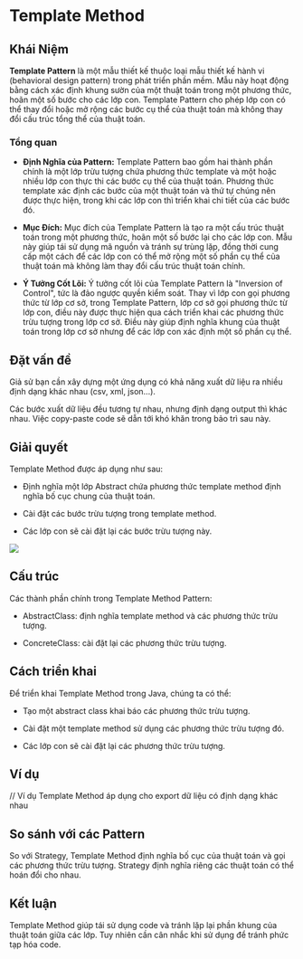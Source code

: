 # Template Method

## Khái Niệm

**Template Pattern** là một mẫu thiết kế thuộc loại mẫu thiết kế hành vi (behavioral design pattern) trong phát triển phần mềm. Mẫu này hoạt động bằng cách xác định khung sườn của một thuật toán trong một phương thức, hoãn một số bước cho các lớp con. Template Pattern cho phép lớp con có thể thay đổi hoặc mở rộng các bước cụ thể của thuật toán mà không thay đổi cấu trúc tổng thể của thuật toán.

### Tổng quan

- **Định Nghĩa của Pattern:** Template Pattern bao gồm hai thành phần chính là một lớp trừu tượng chứa phương thức template và một hoặc nhiều lớp con thực thi các bước cụ thể của thuật toán. Phương thức template xác định các bước của một thuật toán và thứ tự chúng nên được thực hiện, trong khi các lớp con thì triển khai chi tiết của các bước đó.

- **Mục Đích:** Mục đích của Template Pattern là tạo ra một cấu trúc thuật toán trong một phương thức, hoãn một số bước lại cho các lớp con. Mẫu này giúp tái sử dụng mã nguồn và tránh sự trùng lặp, đồng thời cung cấp một cách để các lớp con có thể mở rộng một số phần cụ thể của thuật toán mà không làm thay đổi cấu trúc thuật toán chính.

- **Ý Tưởng Cốt Lõi:** Ý tưởng cốt lõi của Template Pattern là "Inversion of Control", tức là đảo ngược quyền kiểm soát. Thay vì lớp con gọi phương thức từ lớp cơ sở, trong Template Pattern, lớp cơ sở gọi phương thức từ lớp con, điều này được thực hiện qua cách triển khai các phương thức trừu tượng trong lớp cơ sở. Điều này giúp định nghĩa khung của thuật toán trong lớp cơ sở nhưng để các lớp con xác định một số phần cụ thể.

## Đặt vấn đề

Giả sử bạn cần xây dựng một ứng dụng có khả năng xuất dữ liệu ra nhiều định dạng khác nhau (csv, xml, json...).

Các bước xuất dữ liệu đều tương tự nhau, nhưng định dạng output thì khác nhau. Việc copy-paste code sẽ dẫn tới khó khăn trong bảo trì sau này.

## Giải quyết

Template Method được áp dụng như sau:

- Định nghĩa một lớp Abstract chứa phương thức template method định nghĩa bố cục chung của thuật toán.

- Cài đặt các bước trừu tượng trong template method.

- Các lớp con sẽ cài đặt lại các bước trừu tượng này.

![](https://refactoring.guru/images/patterns/diagrams/template-method/structure.png)

## Cấu trúc

Các thành phần chính trong Template Method Pattern:

- AbstractClass: định nghĩa template method và các phương thức trừu tượng.

- ConcreteClass: cài đặt lại các phương thức trừu tượng.

## Cách triển khai

Để triển khai Template Method trong Java, chúng ta có thể:

- Tạo một abstract class khai báo các phương thức trừu tượng.

- Cài đặt một template method sử dụng các phương thức trừu tượng đó.

- Các lớp con sẽ cài đặt lại các phương thức trừu tượng.

## Ví dụ

// Ví dụ Template Method áp dụng cho export dữ liệu có định dạng khác nhau

## So sánh với các Pattern

So với Strategy, Template Method định nghĩa bố cục của thuật toán và gọi các phương thức trừu tượng. Strategy định nghĩa riêng các thuật toán có thể hoán đổi cho nhau.

## Kết luận

Template Method giúp tái sử dụng code và tránh lặp lại phần khung của thuật toán giữa các lớp. Tuy nhiên cần cân nhắc khi sử dụng để tránh phức tạp hóa code.
